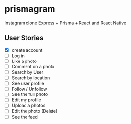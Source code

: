 # prismagram

Instagram clone Express + Prisma + React and React Native

## User Stories

- [x] create account
- [ ] Log in
- [ ] Like a photo
- [ ] Comment on a photo
- [ ] Search by User
- [ ] Search by location
- [ ] See user profile
- [ ] Follow / Unfollow 
- [ ] See the full photo
- [ ] Edit my profile
- [ ] Upload a photos
- [ ] Edit the photo (Delete)
- [ ] See the feed